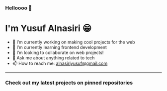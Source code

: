 ### Helloooo 👋
# I'm Yusuf Alnasiri 😁
- 🔭 I’m currently working on making cool projects for the web
- 🌱 I’m currently learning frontend development 
- 👯 I’m looking to collaborate on web projects!
- 💬 Ask me about anything related to tech
- 📫 How to reach me: alnasiriyusuf@gmail.com
---
### **Check out my latest projects on pinned repositories**
